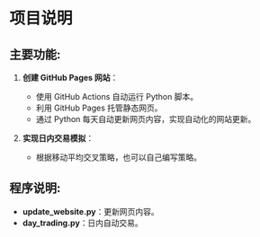 # 项目说明

## 主要功能:

1. **创建 GitHub Pages 网站**：
   - 使用 GitHub Actions 自动运行 Python 脚本。
   - 利用 GitHub Pages 托管静态网页。
   - 通过 Python 每天自动更新网页内容，实现自动化的网站更新。

2. **实现日内交易模拟**：
   - 根据移动平均交叉策略，也可以自己编写策略。

## 程序说明:

- **update_website.py**：更新网页内容。
- **day_trading.py**：日内自动交易。
